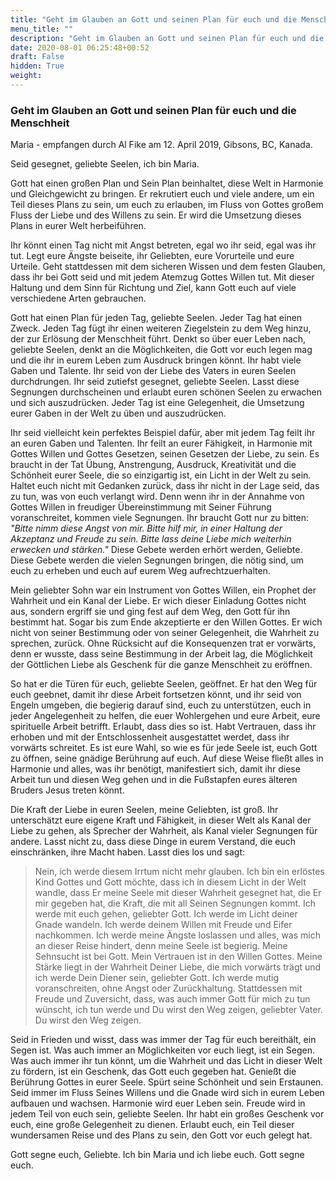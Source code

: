 ```yaml
---
title: "Geht im Glauben an Gott und seinen Plan für euch und die Menschheit"
menu_title: ""
description: "Geht im Glauben an Gott und seinen Plan für euch und die Menschheit"
date: 2020-08-01 06:25:48+00:52
draft: False
hidden: True
weight:
---
```

### Geht im Glauben an Gott und seinen Plan für euch und die Menschheit

Maria - empfangen durch Al Fike am 12. April 2019, Gibsons, BC, Kanada.

Seid gesegnet, geliebte Seelen, ich bin Maria.

Gott hat einen großen Plan und Sein Plan beinhaltet, diese Welt in Harmonie und Gleichgewicht zu bringen. Er rekrutiert euch und viele andere, um ein Teil dieses Plans zu sein, um euch zu erlauben, im Fluss von Gottes großem Fluss der Liebe und des Willens zu sein. Er wird die Umsetzung dieses Plans in eurer Welt herbeiführen.

Ihr könnt einen Tag nicht mit Angst betreten, egal wo ihr seid, egal was ihr tut. Legt eure Ängste beiseite, ihr Geliebten, eure Vorurteile und eure Urteile. Geht stattdessen mit dem sicheren Wissen und dem festen Glauben, dass ihr bei Gott seid und mit jedem Atemzug Gottes Willen tut. Mit dieser Haltung und dem Sinn für Richtung und Ziel, kann Gott euch auf viele verschiedene Arten gebrauchen.

Gott hat einen Plan für jeden Tag, geliebte Seelen. Jeder Tag hat einen Zweck. Jeden Tag fügt ihr einen weiteren Ziegelstein zu dem Weg hinzu, der zur Erlösung der Menschheit führt. Denkt so über euer Leben nach, geliebte Seelen, denkt an die Möglichkeiten, die Gott vor euch legen mag und die ihr in eurem Leben zum Ausdruck bringen könnt. Ihr habt viele Gaben und Talente. Ihr seid von der Liebe des Vaters in euren Seelen durchdrungen. Ihr seid zutiefst gesegnet, geliebte Seelen. Lasst diese Segnungen durchscheinen und erlaubt euren schönen Seelen zu erwachen und sich auszudrücken. Jeder Tag ist eine Gelegenheit, die Umsetzung eurer Gaben in der Welt zu üben und auszudrücken.

Ihr seid vielleicht kein perfektes Beispiel dafür, aber mit jedem Tag feilt ihr an euren Gaben und Talenten. Ihr feilt an eurer Fähigkeit, in Harmonie mit Gottes Willen und Gottes Gesetzen, seinen Gesetzen der Liebe, zu sein. Es braucht in der Tat Übung, Anstrengung, Ausdruck, Kreativität und die Schönheit eurer Seele, die so einzigartig ist, ein Licht in der Welt zu sein. Haltet euch nicht mit Gedanken zurück, dass ihr nicht in der Lage seid, das zu tun, was von euch verlangt wird. Denn wenn ihr in der Annahme von Gottes Willen in freudiger Übereinstimmung mit Seiner Führung voranschreitet, kommen viele Segnungen. Ihr braucht Gott nur zu bitten: *"Bitte nimm diese Angst von mir. Bitte hilf mir, in einer Haltung der Akzeptanz und Freude zu sein. Bitte lass deine Liebe mich weiterhin erwecken und stärken."* Diese Gebete werden erhört werden, Geliebte. Diese Gebete werden die vielen Segnungen bringen, die nötig sind, um euch zu erheben und euch auf eurem Weg aufrechtzuerhalten.

Mein geliebter Sohn war ein Instrument von Gottes Willen, ein Prophet der Wahrheit und ein Kanal der Liebe. Er wich dieser Einladung Gottes nicht aus, sondern ergriff sie und ging fest auf dem Weg, den Gott für ihn bestimmt hat. Sogar bis zum Ende akzeptierte er den Willen Gottes. Er wich nicht von seiner Bestimmung oder von seiner Gelegenheit, die Wahrheit zu sprechen, zurück. Ohne Rücksicht auf die Konsequenzen trat er vorwärts, denn er wusste, dass seine Bestimmung in der Arbeit lag, die Möglichkeit der Göttlichen Liebe als Geschenk für die ganze Menschheit zu eröffnen.

So hat er die Türen für euch, geliebte Seelen, geöffnet. Er hat den Weg für euch geebnet, damit ihr diese Arbeit fortsetzen könnt, und ihr seid von Engeln umgeben, die begierig darauf sind, euch zu unterstützen, euch in jeder Angelegenheit zu helfen, die euer Wohlergehen und eure Arbeit, eure spirituelle Arbeit betrifft. Erlaubt, dass dies so ist. Habt Vertrauen, dass ihr erhoben und mit der Entschlossenheit ausgestattet werdet, dass ihr vorwärts schreitet. Es ist eure Wahl, so wie es für jede Seele ist, euch Gott zu öffnen, seine gnädige Berührung auf euch. Auf diese Weise fließt alles in Harmonie und alles, was ihr benötigt, manifestiert sich, damit ihr diese Arbeit tun und diesen Weg gehen und in die Fußstapfen eures älteren Bruders Jesus treten könnt.

Die Kraft der Liebe in euren Seelen, meine Geliebten, ist groß. Ihr unterschätzt eure eigene Kraft und Fähigkeit, in dieser Welt als Kanal der Liebe zu gehen, als Sprecher der Wahrheit, als Kanal vieler Segnungen für andere. Lasst nicht zu, dass diese Dinge in eurem Verstand, die euch einschränken, ihre Macht haben. Lasst dies los und sagt:

> Nein, ich werde diesem Irrtum nicht mehr glauben. Ich bin ein erlöstes Kind Gottes und Gott möchte, dass ich in diesem Licht in der Welt wandle, dass Er meine Seele mit dieser Wahrheit gesegnet hat, die Er mir gegeben hat, die Kraft, die mit all Seinen Segnungen kommt. Ich werde mit euch gehen, geliebter Gott. Ich werde im Licht deiner Gnade wandeln. Ich werde deinem Willen mit Freude und Eifer nachkommen. Ich werde meine Ängste loslassen und alles, was mich an dieser Reise hindert, denn meine Seele ist begierig. Meine Sehnsucht ist bei Gott. Mein Vertrauen ist in den Willen Gottes. Meine Stärke liegt in der Wahrheit Deiner Liebe, die mich vorwärts trägt und ich werde Dein Diener sein, geliebter Gott. Ich werde mutig voranschreiten, ohne Angst oder Zurückhaltung. Stattdessen mit Freude und Zuversicht, dass, was auch immer Gott für mich zu tun wünscht, ich tun werde und Du wirst den Weg zeigen, geliebter Vater. Du wirst den Weg zeigen.

Seid in Frieden und wisst, dass was immer der Tag für euch bereithält, ein Segen ist. Was auch immer an Möglichkeiten vor euch liegt, ist ein Segen. Was auch immer ihr tun könnt, um die Wahrheit und das Licht in dieser Welt zu fördern, ist ein Geschenk, das Gott euch gegeben hat. Genießt die Berührung Gottes in eurer Seele. Spürt seine Schönheit und sein Erstaunen. Seid immer im Fluss Seines Willens und die Gnade wird sich in eurem Leben aufbauen und wachsen. Harmonie wird euer Leben sein. Freude wird in jedem Teil von euch sein, geliebte Seelen. Ihr habt ein großes Geschenk vor euch, eine große Gelegenheit zu dienen. Erlaubt euch, ein Teil dieser wundersamen Reise und des Plans zu sein, den Gott vor euch gelegt hat.

Gott segne euch, Geliebte. Ich bin Maria und ich liebe euch. Gott segne euch.
